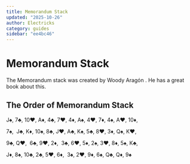 ```yaml
---
title: Memorandum Stack
updated: "2025-10-26"
author: Electricks
category: guides
sidebar: "ee4bc46"
---
```


# Memorandum Stack

The Memorandum stack was created by Woody Aragón . He has a great book about this.

## The Order of Memorandum Stack

J♠, 7♣, 10♥, A♦, 4♣, 7♥, 4♦, A♠, 4♥, 7♦, 4♠, A♥, 10♦,

7♠,  J♣, K♦, 10♠, 8♣, J♥, A♣, K♠, 5♣, 8♥, 3♦, Q♠, K♥,

9♣, Q♥,  6♣, 9♥, 2♦,  3♣, 6♥, 5♦, 2♠, 3♥, 8♦, 5♠, K♣,

J♦, 8♠, 10♣, 2♣, 5♥, 6♦,  3♠, 2♥, 9♦, 6♠, Q♣, Q♦, 9♠
